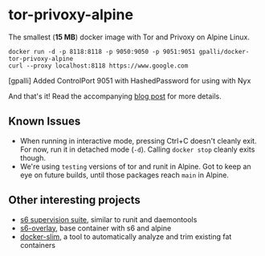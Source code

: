 # tor-privoxy-alpine

The smallest (**15 MB**) docker image with Tor and Privoxy on Alpine Linux.

```
docker run -d -p 8118:8118 -p 9050:9050 -p 9051:9051 gpalli/docker-tor-privoxy-alpine
curl --proxy localhost:8118 https://www.google.com
```

[gpalli]
Added ControlPort 9051 with HashedPassword for using with Nyx

And that's it! Read the accompanying [blog post](https://medium.com/@rdsubhas/docker-image-with-tor-privoxy-and-a-process-manager-under-15-mb-c9e344111b61) for more details.

## Known Issues

* When running in interactive mode, pressing Ctrl+C doesn't cleanly exit. For now, run it in detached mode (`-d`). Calling `docker stop` cleanly exits though.
* We're using `testing` versions of tor and runit in Alpine. Got to keep an eye on future builds, until those packages reach `main` in Alpine.

## Other interesting projects

* [s6 supervision suite](http://skarnet.org/software/s6/index.html), similar to runit and daemontools
* [s6-overlay](https://github.com/just-containers/s6-overlay), base container with s6 and alpine
* [docker-slim](https://github.com/cloudimmunity/docker-slim), a tool to automatically analyze and trim existing fat containers
